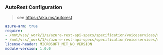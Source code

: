 ### AutoRest Configuration

> see https://aka.ms/autorest

``` yaml
azure-arm: true
require:
- /mnt/vss/_work/1/s/azure-rest-api-specs/specification/voiceservices/resource-manager/readme.md
- /mnt/vss/_work/1/s/azure-rest-api-specs/specification/voiceservices/resource-manager/readme.go.md
license-header: MICROSOFT_MIT_NO_VERSION
module-version: 1.0.0
```